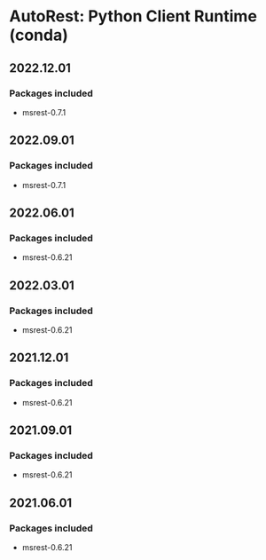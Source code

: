 # AutoRest: Python Client Runtime (conda)

## 2022.12.01

### Packages included

- msrest-0.7.1

## 2022.09.01

### Packages included

- msrest-0.7.1

## 2022.06.01

### Packages included

- msrest-0.6.21

## 2022.03.01

### Packages included

- msrest-0.6.21

## 2021.12.01

### Packages included

- msrest-0.6.21

## 2021.09.01

### Packages included

- msrest-0.6.21

## 2021.06.01

### Packages included

- msrest-0.6.21